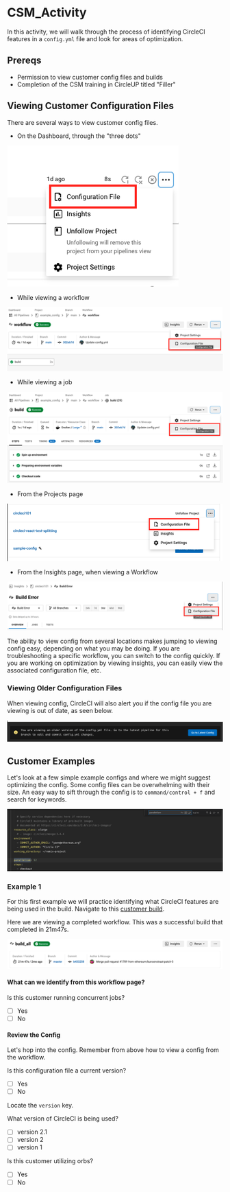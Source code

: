 # CSM_Activity

In this activity, we will walk through the process of identifying CircleCI features in a `config.yml` file and look for areas of optimization. 

## Prereqs 

- Permission to view customer config files and builds
- Completion of the CSM training in CircleUP titled "Filler"

## Viewing Customer Configuration Files 

There are several ways to view customer config files. 

- On the Dashboard, through the "three dots"

<img src="images/configfrompipeline.png">

- While viewing a workflow

<img src="images/configfromworkflow.png">

- While viewing a job

<img src="images/configfromjob.png">

- From the Projects page

<img src="images/configfromprojects.png">

- From the Insights page, when viewing a Workflow
          
<img src="images/configfrominsights.png">

The ability to view config from several locations makes jumping to viewing config easy, depending on what you may be doing. If you are troubleshooting a specific workflow, you can switch to the config quickly. If you are working on optimization by viewing insights, you can easily view the associated configuration file, etc.

### Viewing Older Configuration Files

When viewing config, CircleCI will also alert you if the config file you are viewing is out of date, as seen below. 

<img src="images/olderconfig.png">

## Customer Examples

Let's look at a few simple example configs and where we might suggest optimizing the config. Some config files can be overwhelming with their size. An easy way to sift through the config is to `command/control + f` and search for keywords.

<img src="images/searchconfig.png">

### Example 1

For this first example we will practice identifying what CircleCI features are being used in the build. Navigate to this [customer build](https://app.circleci.com/pipelines/github/ethereum/remix-project/6479/workflows/6951972b-3edf-47ee-9345-45dce4d2f9a6). 

Here we are viewing a completed workflow. This was a successful build that completed in 21m47s. 

<img src="images/buildallsuccess.png">

#### What can we identify from this workflow page? 

Is this customer running concurrent jobs? 

- [ ] Yes
- [ ] No 

#### Review the Config

Let's hop into the config. Remember from above how to view a config from the workflow. 

Is this configuration file a current version? 

- [ ] Yes
- [ ] No

Locate the `version` key. 

What version of CircleCI is being used? 

- [ ] version 2.1
- [ ] version 2
- [ ] version 1

Is this customer utilizing orbs? 

- [ ] Yes
- [ ] No
